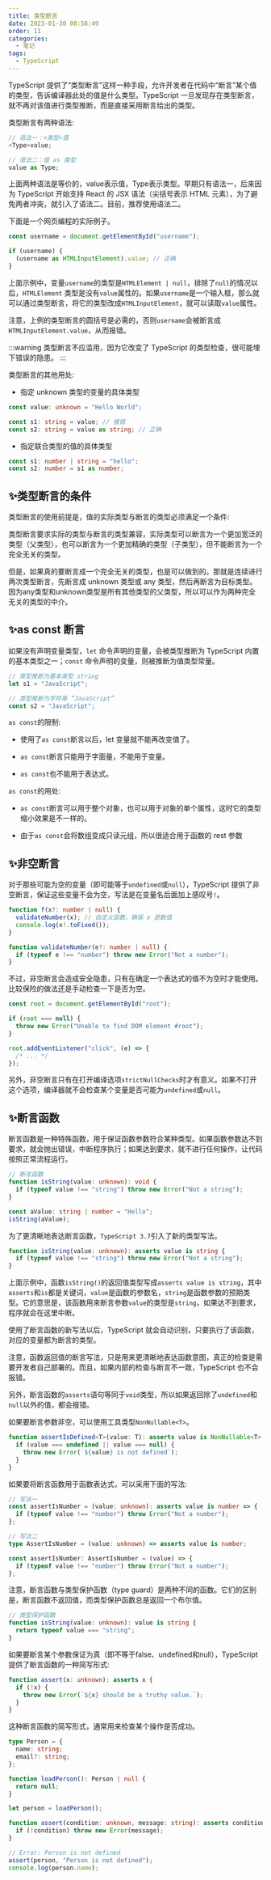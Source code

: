 ```yaml
---
title: 类型断言
date: 2023-01-30 08:58:49
order: 11
categories: 
  - 笔记
tags: 
  - TypeScript
---
```


TypeScript 提供了“类型断言”这样一种手段，允许开发者在代码中“断言”某个值的类型，告诉编译器此处的值是什么类型。TypeScript 一旦发现存在类型断言，就不再对该值进行类型推断，而是直接采用断言给出的类型。

类型断言有两种语法:

```ts
// 语法一：<类型>值
<Type>value;

// 语法二：值 as 类型
value as Type;
```

上面两种语法是等价的，value表示值，Type表示类型。早期只有语法一，后来因为 TypeScript 开始支持 React 的 JSX 语法（尖括号表示 HTML 元素），为了避免两者冲突，就引入了语法二。目前，推荐使用语法二。

下面是一个网页编程的实际例子。
```ts
const username = document.getElementById("username");

if (username) {
  (username as HTMLInputElement).value; // 正确
}
```
上面示例中，变量`username`的类型是`HTMLElement | null`，排除了`null`的情况以后，`HTMLElement` 类型是没有`value`属性的。如果`username`是一个输入框，那么就可以通过类型断言，将它的类型改成`HTMLInputElement`，就可以读取`value`属性。

注意，上例的类型断言的圆括号是必需的，否则`username`会被断言成`HTMLInputElement.value`，从而报错。

:::warning
类型断言不应滥用，因为它改变了 TypeScript 的类型检查，很可能埋下错误的隐患。
:::

类型断言的其他用处:

* 指定 unknown 类型的变量的具体类型
```ts
const value: unknown = "Hello World";

const s1: string = value; // 报错
const s2: string = value as string; // 正确
```

* 指定联合类型的值的具体类型
```ts
const s1: number | string = "hello";
const s2: number = s1 as number;
```

## ✨类型断言的条件

类型断言的使用前提是，值的实际类型与断言的类型必须满足一个条件:

类型断言要求实际的类型与断言的类型兼容，实际类型可以断言为一个更加宽泛的类型（父类型），也可以断言为一个更加精确的类型（子类型），但不能断言为一个完全无关的类型。

但是，如果真的要断言成一个完全无关的类型，也是可以做到的。那就是连续进行两次类型断言，先断言成 unknown 类型或 any 类型，然后再断言为目标类型。因为any类型和unknown类型是所有其他类型的父类型，所以可以作为两种完全无关的类型的中介。

## ✨as const 断言

如果没有声明变量类型，`let` 命令声明的变量，会被类型推断为 TypeScript 内置的基本类型之一；`const` 命令声明的变量，则被推断为值类型常量。

```ts
// 类型推断为基本类型 string
let s1 = "JavaScript";

// 类型推断为字符串 “JavaScript”
const s2 = "JavaScript";
```

`as const`的限制:

* 使用了`as const`断言以后，let 变量就不能再改变值了。

* `as const`断言只能用于字面量，不能用于变量。

* `as const`也不能用于表达式。

`as const`的用处:

* `as const`断言可以用于整个对象，也可以用于对象的单个属性，这时它的类型缩小效果是不一样的。

* 由于`as const`会将数组变成只读元组，所以很适合用于函数的 rest 参数

## ✨非空断言

对于那些可能为空的变量（即可能等于`undefined`或`null`），TypeScript 提供了非空断言，保证这些变量不会为空，写法是在变量名后面加上感叹号`!`。

```ts
function f(x?: number | null) {
  validateNumber(x); // 自定义函数，确保 x 是数值
  console.log(x!.toFixed());
}

function validateNumber(e?: number | null) {
  if (typeof e !== "number") throw new Error("Not a number");
}
```

不过，非空断言会造成安全隐患，只有在确定一个表达式的值不为空时才能使用。比较保险的做法还是手动检查一下是否为空。

```ts
const root = document.getElementById("root");

if (root === null) {
  throw new Error("Unable to find DOM element #root");
}

root.addEventListener("click", (e) => {
  /* ... */
});
```

另外，非空断言只有在打开编译选项`strictNullChecks`时才有意义。如果不打开这个选项，编译器就不会检查某个变量是否可能为`undefined`或`null`。

## ✨断言函数

断言函数是一种特殊函数，用于保证函数参数符合某种类型。如果函数参数达不到要求，就会抛出错误，中断程序执行；如果达到要求，就不进行任何操作，让代码按照正常流程运行。

```ts
// 断言函数
function isString(value: unknown): void {
  if (typeof value !== "string") throw new Error("Not a string");
}

const aValue: string | number = "Hello";
isString(aValue);
```

为了更清晰地表达断言函数，`TypeScript 3.7`引入了新的类型写法。

```ts
function isString(value: unknown): asserts value is string {
  if (typeof value !== "string") throw new Error("Not a string");
}
```

上面示例中，函数`isString()`的返回值类型写成`asserts value is string`，其中`asserts`和`is`都是关键词，`value`是函数的参数名，`string`是函数参数的预期类型。它的意思是，该函数用来断言参数`value`的类型是`string`，如果达不到要求，程序就会在这里中断。

使用了断言函数的新写法以后，TypeScript 就会自动识别，只要执行了该函数，对应的变量都为断言的类型。

注意，函数返回值的断言写法，只是用来更清晰地表达函数意图，真正的检查是需要开发者自己部署的。而且，如果内部的检查与断言不一致，TypeScript 也不会报错。

另外，断言函数的`asserts`语句等同于`void`类型，所以如果返回除了`undefined`和`null`以外的值，都会报错。

如果要断言参数非空，可以使用工具类型`NonNullable<T>`。

```ts
function assertIsDefined<T>(value: T): asserts value is NonNullable<T> {
  if (value === undefined || value === null) {
    throw new Error(`${value} is not defined`);
  }
}
```

如果要将断言函数用于函数表达式，可以采用下面的写法:

```ts
// 写法一
const assertIsNumber = (value: unknown): asserts value is number => {
  if (typeof value !== "number") throw Error("Not a number");
};

// 写法二
type AssertIsNumber = (value: unknown) => asserts value is number;

const assertIsNumber: AssertIsNumber = (value) => {
  if (typeof value !== "number") throw Error("Not a number");
};
```

注意，断言函数与类型保护函数（type guard）是两种不同的函数。它们的区别是，断言函数不返回值，而类型保护函数总是返回一个布尔值。

```ts
// 类型保护函数
function isString(value: unknown): value is string {
  return typeof value === "string";
}
```

如果要断言某个参数保证为真（即不等于false、undefined和null），TypeScript 提供了断言函数的一种简写形式:

```ts
function assert(x: unknown): asserts x {
  if (!x) {
    throw new Error(`${x} should be a truthy value.`);
  }
}
```

这种断言函数的简写形式，通常用来检查某个操作是否成功。

```ts
type Person = {
  name: string;
  email?: string;
};

function loadPerson(): Person | null {
  return null;
}

let person = loadPerson();

function assert(condition: unknown, message: string): asserts condition {
  if (!condition) throw new Error(message);
}

// Error: Person is not defined
assert(person, "Person is not defined");
console.log(person.name);
```
